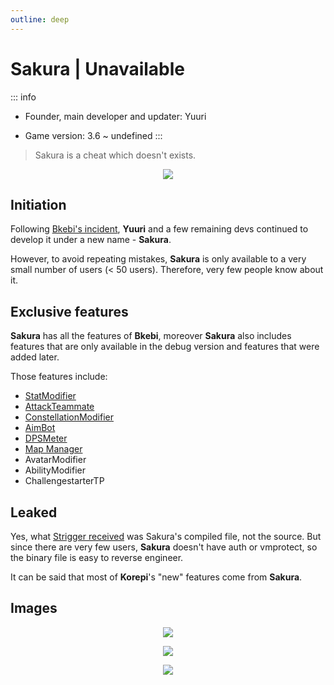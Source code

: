 ```yaml
---
outline: deep
---
```


# Sakura | Unavailable

::: info
- Founder, main developer and updater: Yuuri

- Game version: 3.6 ~ undefined
:::

> Sakura is a cheat which doesn't exists.

<p align="center">
<img src="/cheats/sakura/logo.webp">
</p>


## Initiation
Following [Bkebi's incident](/cheats/bkebi#tragic-incident), **Yuuri** and a few remaining devs continued to develop it under a new name - **Sakura**.

However, to avoid repeating mistakes, **Sakura** is only available to a very small number of users
(< 50 users). Therefore, very few people know about it.

## Exclusive features
**Sakura** has all the features of **Bkebi**, moreover **Sakura** also includes features that are only available in the debug version and features that were added later.

Those features include:
- [StatModifier](/features/player#stat-modifier)
- [AttackTeammate](/features/player#friendly-fire)
- [ConstellationModifier](/features/visuals#constellation-modifier)
- [AimBot](/features/player#aimbot)
- [DPSMeter](/features/visuals#dps-meter)
- [Map Manager](/features/world#map-manager)
- AvatarModifier
- AbilityModifier
- ChallengestarterTP

## Leaked
Yes, what [Strigger received](/cheats/korepi#bkebi) was Sakura's compiled file, not the source. But since there are very few users, **Sakura** doesn't have auth or vmprotect, so the binary file is easy to reverse engineer.

It can be said that most of **Korepi**'s "new" features come from **Sakura**.

## Images
<p align="center">
<img src='/cheats/sakura/sa.webp'>
</p>

<p align="center">
<img src='/features/DPSMeter.webp'>
</p>

<p align="center">
<img src='/features/statmodifier.webp'>
</p>
